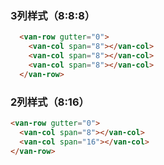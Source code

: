 ### 3列样式（8:8:8）

``` html
  <van-row gutter="0">
    <van-col span="8"></van-col>
    <van-col span="8"></van-col>
    <van-col span="8"></van-col>
  </van-row>

```
### 2列样式（8:16）

``` html
<van-row gutter="0">
  <van-col span="8"></van-col>
  <van-col span="16"></van-col>
</van-row>
```
